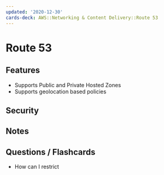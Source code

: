 ```yaml
---
updated: '2020-12-30'
cards-deck: AWS::Networking & Content Delivery::Route 53
---
```


# Route 53

## Features

- Supports Public and Private Hosted Zones
- Supports geolocation based policies

## Security

## Notes

## Questions / Flashcards

- How can I restrict 
